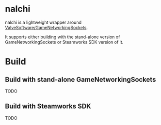 # nalchi

nalchi is a lightweight wrapper around [ValveSoftware/GameNetworkingSockets](https://github.com/ValveSoftware/GameNetworkingSockets).

It supports either building with the stand-alone version of GameNetworkingSockets or Steamworks SDK version of it.

# Build

## Build with stand-alone GameNetworkingSockets

TODO

## Build with Steamworks SDK

TODO
